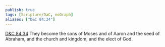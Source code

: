 ```yaml
---
publish: true
tags: [Scripture/DaC, noGraph]
aliases: ["D&C 84:34"]
---
```

[D&C 84:34](https://churchofjesuschrist.org/study/scriptures/dc-testament/dc/84?lang=eng&id=p34#p34) They become the sons of Moses and of Aaron and the seed of Abraham, and the church and kingdom, and the elect of God.
